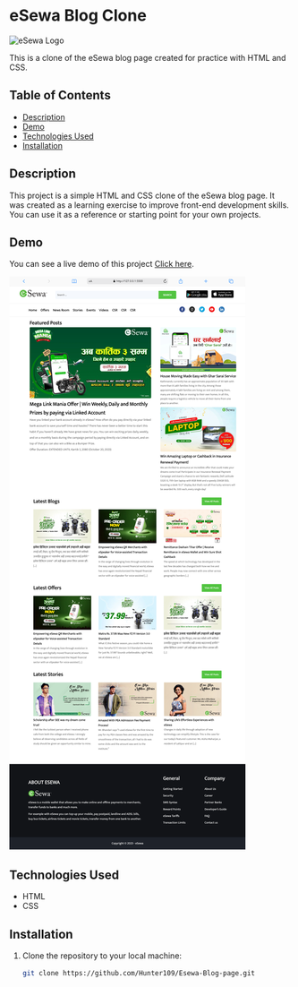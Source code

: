 # eSewa Blog Clone

![eSewa Logo](https://cdn.esewa.com.np/ui/images/esewa_og.png?111)

This is a clone of the eSewa blog page created for practice with HTML and CSS.

## Table of Contents

- [Description](#description)
- [Demo](#demo)
- [Technologies Used](#technologies-used)
- [Installation](#installation)

## Description

This project is a simple HTML and CSS clone of the eSewa blog page. It was created as a learning exercise to improve front-end development skills. You can use it as a reference or starting point for your own projects.

## Demo

You can see a live demo of this project [Click here](https://hunter109.github.io/Esewa-Blog-page/).

![eSewa Blog Clone Demo](<./assets/image/mobile%20(1).png>)

## Technologies Used

- HTML
- CSS

## Installation

1. Clone the repository to your local machine:

   ```bash
   git clone https://github.com/Hunter109/Esewa-Blog-page.git
   ```
